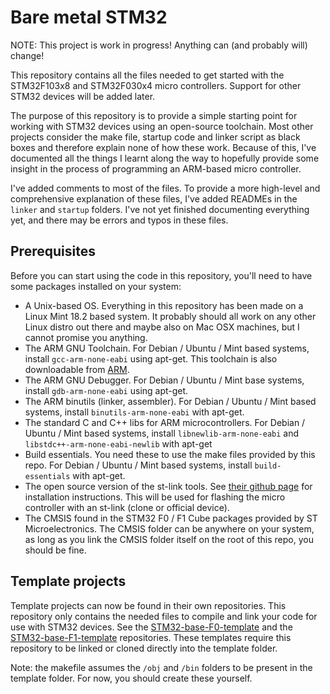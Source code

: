 # Bare metal STM32

NOTE: This project is work in progress! Anything can (and probably will) change!

This repository contains all the files needed to get started with the STM32F103x8 and STM32F030x4 micro controllers. Support for other STM32 devices will be added later.

The purpose of this repository is to provide a simple starting point for working with STM32 devices using an open-source toolchain. Most other projects consider the make file, startup code and linker script as black boxes and therefore explain none of how these work. Because of this, I've documented all the things I learnt along the way to hopefully provide some insight in the process of programming an ARM-based micro controller.

I've added comments to most of the files. To provide a more high-level and comprehensive explanation of these files, I've added READMEs in the `linker` and `startup` folders. I've not yet finished documenting everything yet, and there may be errors and typos in these files.

## Prerequisites

Before you can start using the code in this repository, you'll need to have some packages installed on your system:

* A Unix-based OS. Everything in this repository has been made on a Linux Mint 18.2 based system. It probably should all work on any other Linux distro out there and maybe also on Mac OSX machines, but I cannot promise you anything.
* The ARM GNU Toolchain. For Debian / Ubuntu / Mint based systems, install `gcc-arm-none-eabi` using apt-get. This toolchain is also downloadable from [ARM](https://developer.arm.com/open-source/gnu-toolchain/gnu-rm/downloads).
* The ARM GNU Debugger. For Debian / Ubuntu / Mint base systems, install `gdb-arm-none-eabi` using apt-get.
* The ARM binutils (linker, assembler). For Debian / Ubuntu / Mint based systems, install `binutils-arm-none-eabi` with apt-get.
* The standard C and C++ libs for ARM microcontrollers. For Debian / Ubuntu / Mint based systems, install `libnewlib-arm-none-eabi` and `libstdc++-arm-none-eabi-newlib` with apt-get
* Build essentials. You need these to use the make files provided by this repo. For Debian / Ubuntu / Mint based systems, install `build-essentials` with apt-get.
* The open source version of the st-link tools. See [their github page](https://github.com/texane/stlink) for installation instructions. This will be used for flashing the micro controller with an st-link (clone or official device).
* The CMSIS found in the STM32 F0 / F1 Cube packages provided by ST Microelectronics. The CMSIS folder can be anywhere on your system, as long as you link the CMSIS folder itself on the root of this repo, you should be fine.

## Template projects

Template projects can now be found in their own repositories. This repository only contains the needed files to compile and link your code for use with STM32 devices. See the [STM32-base-F0-template](https://github.com/ThomasGravekamp/STM32-base-F0-template) and the [STM32-base-F1-template](https://github.com/ThomasGravekamp/STM32-base-F1-template) repositories. These templates require this repository to be linked or cloned directly into the template folder.

Note: the makefile assumes the `/obj` and `/bin` folders to be present in the template folder. For now, you should create these yourself.
